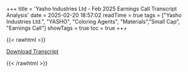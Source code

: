 +++
title = 'Yasho Industries Ltd - Feb 2025 Earnings Call Transcript Analysis'
date = 2025-02-20 18:57:02
readTime = true
tags = ["Yasho Industries Ltd.", "YASHO", "Coloring Agents", "Materials","Small Cap", "Earnings Call"]
showTags = true
toc = true
+++



{{< rawhtml >}}

<div class="button-container">    
    <a href="https://www.bseindia.com/stockinfo/AnnPdfOpen.aspx?Pname=30c702dd-038b-49b9-9c9a-edd205d7f18b.pdf" target="_blank" class="report-button">
      <i class="fas fa-file-pdf"></i> Download Transcript
    </a>
</div>
    
{{< /rawhtml >}}

